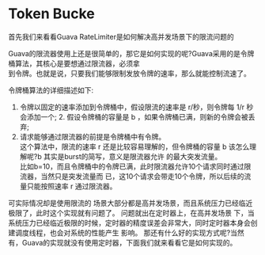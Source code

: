 # Token Bucke

首先我们来看看Guava RateLimiter是如何解决高并发场景下的限流问题的

Guava的限流器使用上还是很简单的，那它是如何实现的呢?Guava采用的是令牌桶算法，其核心是要想通过限流器，必须拿  
到令牌。也就是说，只要我们能够限制发放令牌的速率，那么就能控制流速了。


令牌桶算法的详细描述如下:  
1. 令牌以固定的速率添加到令牌桶中，假设限流的速率是 r/秒，则令牌每 1/r 秒会添加一个; 2. 假设令牌桶的容量是 b ，如果令牌桶已满，则新的令牌会被丢弃;  
3. 请求能够通过限流器的前提是令牌桶中有令牌。  
这个算法中，限流的速率 r 还是比较容易理解的，但令牌桶的容量 b 该怎么理解呢?b 其实是burst的简写，意义是限流器允许 的最大突发流量。  
比如b=10，而且令牌桶中的令牌已满，此时限流器允许10个请求同时通过限流器，当然只是突发流量而 已，这10个请求会带走10个令牌，所以后续的流量只能按照速率 r 通过限流器。



可实际情况却是使用限流的 场景大部分都是高并发场景，而且系统压力已经临近极限了，此时这个实现就有问题了。
问题就出在定时器上，在高并发场景 下，当系统压力已经临近极限的时候，定时器的精度误差会非常大，同时定时器本身会创建调度线程，也会对系统的性能产生 影响。
那还有什么好的实现方式呢?当然有，Guava的实现就没有使用定时器，下面我们就来看看它是如何实现的。